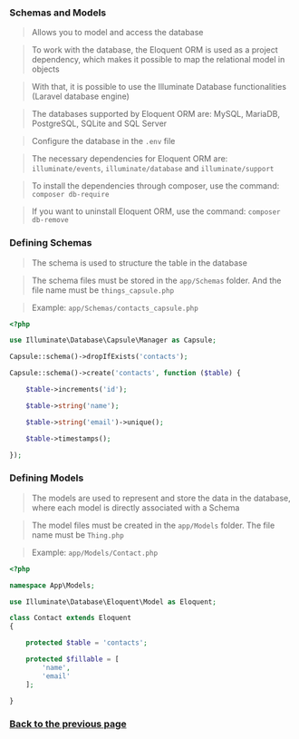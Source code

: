 ### Schemas and Models

> Allows you to model and access the database

> To work with the database, the Eloquent ORM is used as a project dependency, which makes it possible to map the relational model in objects

> With that, it is possible to use the Illuminate Database functionalities (Laravel database engine)

> The databases supported by Eloquent ORM are: MySQL, MariaDB, PostgreSQL, SQLite and SQL Server

> Configure the database in the `.env` file

> The necessary dependencies for Eloquent ORM are: `illuminate/events`, `illuminate/database` and `illuminate/support`

> To install the dependencies through composer, use the command: `composer db-require`

> If you want to uninstall Eloquent ORM, use the command: `composer db-remove`

### Defining Schemas

> The schema is used to structure the table in the database

> The schema files must be stored in the `app/Schemas` folder. And the file name must be `things_capsule.php`

> Example: `app/Schemas/contacts_capsule.php`
```php
<?php

use Illuminate\Database\Capsule\Manager as Capsule;

Capsule::schema()->dropIfExists('contacts');

Capsule::schema()->create('contacts', function ($table) {

    $table->increments('id');

    $table->string('name');

    $table->string('email')->unique();

    $table->timestamps();

});

```

### Defining Models

> The models are used to represent and store the data in the database, where each model is directly associated with a Schema

> The model files must be created in the `app/Models` folder. The file name must be `Thing.php`

> Example: `app/Models/Contact.php`
```php
<?php

namespace App\Models;

use Illuminate\Database\Eloquent\Model as Eloquent;

class Contact extends Eloquent
{

    protected $table = 'contacts';

    protected $fillable = [
        'name',
        'email'
    ];

}

```

### [Back to the previous page](./README-EU.md)
